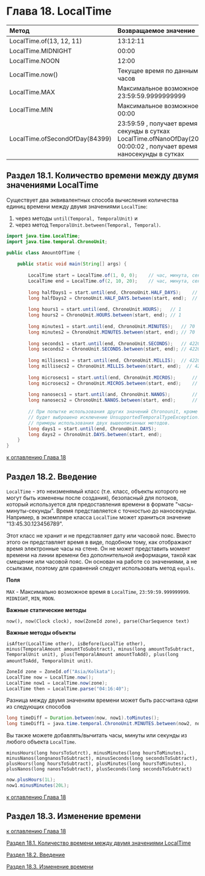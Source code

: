 # Глава 18. LocalTime

| **Метод**                      | **Возвращаемое значение**                                                                                                                       |
|:-------------------------------|:------------------------------------------------------------------------------------------------------------------------------------------------|
| LocalTime.of(13, 12, 11)       | 13:12:11                                                                                                                                        |
| LocalTime.MIDNIGHT             | 00:00                                                                                                                                           |
| LocalTime.NOON                 | 12:00                                                                                                                                           |
| LocalTime.now()                | Текущее время по данным системных часов                                                                                                         |
| LocalTime.MAX                  | Максимальное возможное время 23:59:59.9999999999                                                                                                |
| LocalTime.MIN                  | Максимальное возможное время 00:00                                                                                                              |
| LocalTime.ofSecondOfDay(84399) | 23:59:59 , получает время по номеру секунды в сутках LocalTime.ofNanoOfDay(2000000000) 00:00:02 , получает время по номеру наносекунды в сутках |

## Раздел 18.1. Количество времени между двумя значениями LocalTime

Существует два эквивалентных способа вычисления количества единиц времени между двумя значениями `LocalTime`: 
1) через методы `until(Temporal, TemporalUnit)` и 
2) через метод `TemporalUnit.between(Temporal, Temporal)`.

```java
import java.time.LocalTime;
import java.time.temporal.ChronoUnit;

public class AmountOfTime {
    
    public static void main(String[] args) {
        
        LocalTime start = LocalTime.of(1, 0, 0);    // час, минута, секунда
        LocalTime end = LocalTime.of(2, 10, 20);    // час, минута, секунда
        
        long halfDays1 = start.until(end, ChronoUnit.HALF_DAYS);    // 0
        long halfDays2 = ChronoUnit.HALF_DAYS.between(start, end);  // 0
        
        long hours1 = start.until(end, ChronoUnit.HOURS);   // 1
        long hours2 = ChronoUnit.HOURS.between(start, end); // 1
        
        long minutes1 = start.until(end, ChronoUnit.MINUTES);   // 70
        long minutes2 = ChronoUnit.MINUTES.between(start, end); // 70
        
        long seconds1 = start.until(end, ChronoUnit.SECONDS);   // 4220
        long seconds2 = ChronoUnit.SECONDS.between(start, end); // 4220
        
        long millisecs1 = start.until(end, ChronoUnit.MILLIS);  // 4220000
        long millisecs2 = ChronoUnit.MILLIS.between(start, end);  // 4220000
        
        long microsecs1 = start.until(end, ChronoUnit.MICROS);      // 4220000000
        long microsecs2 = ChronoUnit.MICROS.between(start, end);    // 4220000000
        
        long nanosecs1 = start.until(and, ChronoUnit.NANOS);        // 420000000000
        long nanosecs2 = ChronoUnit.NANOS.between(start, end);      // 420000000000
        
        // При попытке использования других значений Chronounit, кроме выше приведённых,
        // будет выброшено исключение UnsupportedTemporalTypeException. Ниже приведены
        // примеры использования двух вышеописанных методов.
        long days1 = start.until(end, ChronoUnit.DAYS);
        long days2 = ChronoUnit.DAYS.between(start, end);
    }
}
```

[к оглавлению Глава 18](#глава-18-localtime)

## Раздел 18.2. Введение

`LocalTime` - это неизменямый класс (т.е. класс, объекты которого не могут быть изменены после создания), безопасный для потоков, который используется для предоставления времени в формате "часы-минуты-секунды". Время представляется с точностью до наносекунды. Например, в экземпляре класса `LocalTime` может храниться значение "13:45.30.123456789".

Этот класс не хранит и не представляет дату или часовой пояс. Вместо этого он представляет время в виде, подобном тому, как отображают время электронные часы на стене. Он не может представить момент времени на линии времени без дополнительной информации, такой как смещение или часовой пояс. Он основан на работе со значениями, а не ссылками, поэтому для сравнений следует использовать метод `equals`.

**Поля**

`MAX` - Максимально возможное время в `LocalTime`, `23:59:59.999999999`. `MIDNIGHT`, `MIN`, `MOON`.

**Важные статические методы**

`now(), now(Clock clock), now(ZoneId zone), parse(CharSequence text)`

**Важные методы объекты**

`isAfter(LocalTime other), isBefore(LocalTie other), minus(TemporalAmount amountToSubstract), minus(long amountToSubtract, TemporalUnit unit), plus(TemporalAmount amountToAdd), plus(long amountToAdd, TemporalUnit unit)`.

```java
ZoneId zone = ZoneId.of("Asia/Kolkata");
LocalTime now = LocalTime.now();
LocalTime now1 = LocalTime.now(zone);
LocalTime then = LocalTime.parse("04:16:40");
```

Разница между двумя значениям времени может быть рассчитана одни из следующих способов

```java
long timeDiff = Duration.between(now, now1).toMinutes();
long timeDiff1 = java.time.temporal.ChronoUnit.MINUTES.between(now2, now1);
```

Вы также можете добавлять/вычитать часы, минуты или секунды из любого объекта `LocalTime`.

`minusHours(long hoursToSutrct), minusMinutes(long hoursToMinutes), minusNanos(longnanosToSubtract), minusSeconds(long secondsToSubtract), 
plusHours(long hoursToSubtract), plusMinutes(long hoursToMinutes), plusNanos(long nanosToSubtract), plusSeconds(long secondsToSubtract)`

```java
now.plusHours(1L);
now1.minusMinutes(20L);
```

[к оглавлению Глава 18](#глава-18-localtime)

## Раздел 18.3. Изменение времени


[к оглавлению Глава 18](#глава-18-localtime)

[Раздел 18.1. Количество времени между двумя значениями LocalTime](#раздел-181-количество-времени-между-двумя-значениями-localtime)

[Раздел 18.2. Введение](#раздел-182-введение)

[Раздел 18.3. Изменение времени](#раздел-183-изменение-времени)